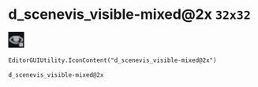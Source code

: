 # d_scenevis_visible-mixed@2x `32x32`
<img src="/img/d_scenevis_visible-mixed.png" width=32 height=32>

``` CSharp
EditorGUIUtility.IconContent("d_scenevis_visible-mixed@2x")
```
```
d_scenevis_visible-mixed@2x
```
